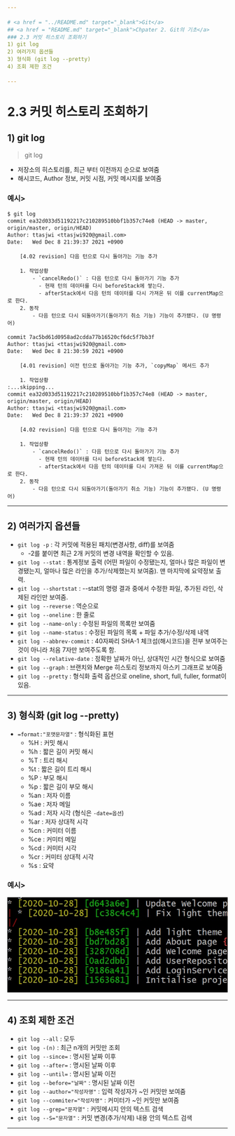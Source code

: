 ```yaml
---

# <a href = "../README.md" target="_blank">Git</a>
## <a href = "README.md" target="_blank">Chpater 2. Git의 기초</a>
### 2.3 커밋 히스토리 조회하기
1) git log
2) 여러가지 옵션들
3) 형식화 (git log --pretty)
4) 조회 제한 조건

---
```


# 2.3 커밋 히스토리 조회하기

## 1) git log
> git log
- 저장소의 히스토리를, 최근 부터 이전까지 순으로 보여줌
- 해시코드, Author 정보, 커밋 시점, 커밋 메시지를 보여줌
### 예시>
```
$ git log
commit ea32d033d51192217c210289510bbf1b357c74e8 (HEAD -> master, origin/master, origin/HEAD)
Author: ttasjwi <ttasjwi920@gmail.com>
Date:   Wed Dec 8 21:39:37 2021 +0900

    [4.02 revision] 다음 턴으로 다시 돌아가는 기능 추가

    1. 작업상황
        - `cancelRedo()` : 다음 턴으로 다시 돌아가기 기능 추가
          - 현재 턴의 데이터를 다시 beforeStack에 쌓는다.
          - afterStack에서 다음 턴의 데이터를 다시 가져온 뒤 이를 currentMap으로 한다.
    2. 동작
        - 다음 턴으로 다시 되돌아가기(돌아가기 취소 기능) 기능이 추가됐다. (U 명령어)

commit 7ac5bd61d0958ad2cdda77b16520cf6dc5f7bb3f
Author: ttasjwi <ttasjwi920@gmail.com>
Date:   Wed Dec 8 21:30:59 2021 +0900

    [4.01 revision] 이전 턴으로 돌아가는 기능 추가, `copyMap` 메서드 추가

    1. 작업상황
:...skipping...
commit ea32d033d51192217c210289510bbf1b357c74e8 (HEAD -> master, origin/master, origin/HEAD)
Author: ttasjwi <ttasjwi920@gmail.com>
Date:   Wed Dec 8 21:39:37 2021 +0900

    [4.02 revision] 다음 턴으로 다시 돌아가는 기능 추가

    1. 작업상황
        - `cancelRedo()` : 다음 턴으로 다시 돌아가기 기능 추가
          - 현재 턴의 데이터를 다시 beforeStack에 쌓는다.
          - afterStack에서 다음 턴의 데이터를 다시 가져온 뒤 이를 currentMap으로 한다.
    2. 동작
        - 다음 턴으로 다시 되돌아가기(돌아가기 취소 기능) 기능이 추가됐다. (U 명령어)

```
---

## 2) 여러가지 옵션들
- `git log -p` : 각 커밋에 적용된 패치(변경사항, diff)를 보여줌
  - -2를 붙이면 최근 2개 커밋의 변경 내역을 확인할 수 있음.
- `git log --stat` : 통계정보 출력 (어떤 파일이 수정됐는지, 얼마나 많은 파일이 변경됐는지, 얼마나 많은 라인을 추가/삭제했는지 보여줌). 맨 마지막에 요약정보 출력.
- `git log --shortstat` : --stat의 명령 결과 중에서 수정한 파일, 추가된 라인, 삭제된 라인만 보여줌.
- `git log --reverse` : 역순으로
- `git log --oneline` : 한 줄로
- `git log --name-only` : 수정된 파일의 목록만 보여줌
- `git log --name-status` : 수정된 파일의 목록 + 파일 추가/수정/삭제 내역
- `git log --abbrev-commit` : 40자짜리 SHA-1 체크섬(해시코드)을 전부 보여주는 것이 아니라 처음 7자만 보여주도록 함.
- `git log --relative-date` : 정확한 날짜가 아닌, 상대적인 시간 형식으로 보여줌
- `git log --graph` : 브랜치와 Merge 히스토리 정보까지 아스키 그래프로 보여줌
- `git log --pretty` : 형식화 출력 옵션으로 oneline, short, full, fuller, format이 있음.

---

## 3) 형식화 (git log --pretty)
- `=format:"포맷문자열"` : 형식화된 표현
  - %H : 커밋 해시
  - %h : 짧은 길이 커밋 해시
  - %T : 트리 해시
  - %t : 짧은 길이 트리 해시
  - %P : 부모 해시
  - %p : 짧은 길이 부모 해시
  - %an : 저자 이름
  - %ae : 저자 메일
  - %ad : 저자 시각 (형식은 `-date=옵션`)
  - %ar : 저자 상대적 시각
  - %cn : 커미터 이름
  - %ce : 커미터 메일
  - %cd : 커미터 시각
  - %cr : 커미터 상대적 시각
  - %s : 요약

### 예시>
![log_pretty](img/log_pretty.jpg)

---

## 4) 조회 제한 조건
- `git log --all` : 모두
- `git log -(n)` : 최근 n개의 커밋만 조회
- `git log --since=` : 명시된 날짜 이후
- `git log --after=` : 명시된 날짜 이후
- `git log --until=` : 명시된 날짜 이전
- `git log --before="날짜"` : 명시된 날짜 이전
- `git log --author="작성자명"` : 입력 작성자가 ~인 커밋만 보여줌
- `git log --commiter="작성자명"` : 커미터가 ~인 커밋만 보여줌
- `git log --grep="문자열"` : 커밋메시지 안의 텍스트 검색 
- `git log --S="문자열"` : 커밋 변경(추가/삭제) 내용 안의 텍스트 검색

---
